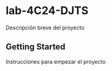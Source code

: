 # lab-4C24-DJTS

Descripción breve del proyecto

## Getting Started

Instrucciones para empezar el proyecto
